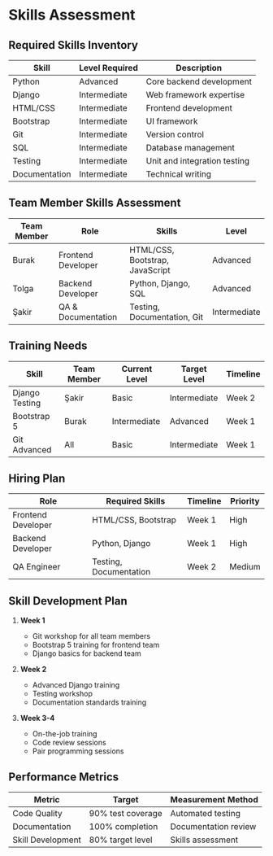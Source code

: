 # Skills Assessment

## Required Skills Inventory

| Skill | Level Required | Description |
|-------|---------------|-------------|
| Python | Advanced | Core backend development |
| Django | Intermediate | Web framework expertise |
| HTML/CSS | Intermediate | Frontend development |
| Bootstrap | Intermediate | UI framework |
| Git | Intermediate | Version control |
| SQL | Intermediate | Database management |
| Testing | Intermediate | Unit and integration testing |
| Documentation | Intermediate | Technical writing |

## Team Member Skills Assessment

| Team Member | Role | Skills | Level |
|------------|------|--------|-------|
| Burak | Frontend Developer | HTML/CSS, Bootstrap, JavaScript | Advanced |
| Tolga | Backend Developer | Python, Django, SQL | Advanced |
| Şakir | QA & Documentation | Testing, Documentation, Git | Intermediate |

## Training Needs

| Skill | Team Member | Current Level | Target Level | Timeline |
|-------|------------|---------------|--------------|----------|
| Django Testing | Şakir | Basic | Intermediate | Week 2 |
| Bootstrap 5 | Burak | Intermediate | Advanced | Week 1 |
| Git Advanced | All | Basic | Intermediate | Week 1 |

## Hiring Plan

| Role | Required Skills | Timeline | Priority |
|------|----------------|----------|----------|
| Frontend Developer | HTML/CSS, Bootstrap | Week 1 | High |
| Backend Developer | Python, Django | Week 1 | High |
| QA Engineer | Testing, Documentation | Week 2 | Medium |

## Skill Development Plan

1. **Week 1**
   - Git workshop for all team members
   - Bootstrap 5 training for frontend team
   - Django basics for backend team

2. **Week 2**
   - Advanced Django training
   - Testing workshop
   - Documentation standards training

3. **Week 3-4**
   - On-the-job training
   - Code review sessions
   - Pair programming sessions

## Performance Metrics

| Metric | Target | Measurement Method |
|--------|--------|-------------------|
| Code Quality | 90% test coverage | Automated testing |
| Documentation | 100% completion | Documentation review |
| Skill Development | 80% target level | Skills assessment | 